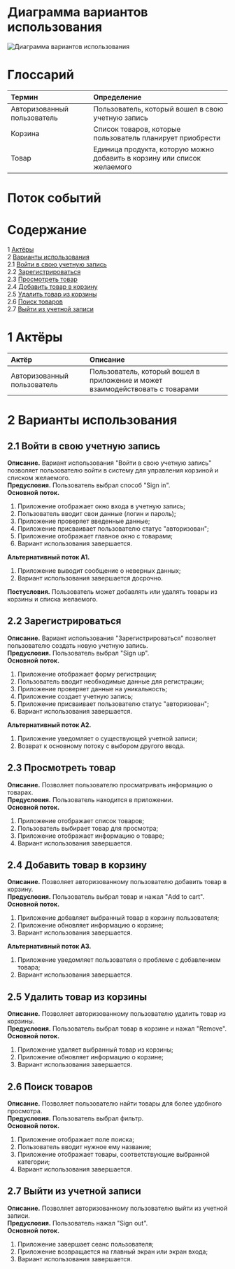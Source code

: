 # Диаграмма вариантов использования

![Диаграмма вариантов использования](https://github.com/polinaKarotkaya/pmsLabs/diagrams/img/useCase.png)

# Глоссарий

| Термин | Определение |
|:--|:--|
| Авторизованный пользователь | Пользователь, который вошел в свою учетную запись |
| Корзина | Список товаров, которые пользователь планирует приобрести |
| Товар | Единица продукта, которую можно добавить в корзину или список желаемого |


# Поток событий 

# Содержание
1 [Актёры](#actors)  
2 [Варианты использования](#use_case)  
2.1 [Войти в свою учетную запись](#sign_in_to_your_account)  
2.2 [Зарегистрироваться](#sign_up)  
2.3 [Просмотреть товар](#view_product)  
2.4 [Добавить товар в корзину](#add_to_cart)  
2.5 [Удалить товар из корзины](#remove_from_cart)  
2.6 [Поиск товаров](#search_products)  
2.7 [Выйти из учетной записи](#sign_out_of_your_account)  

<a name="actors"/>

# 1 Актёры

| Актёр | Описание |
|:--|:--|
| Авторизованный пользователь | Пользователь, который вошел в приложение и может взаимодействовать с товарами |

<a name="use_case"/>

# 2 Варианты использования

<a name="sign_in_to_your_account"/>

## 2.1 Войти в свою учетную запись

**Описание.** Вариант использования "Войти в свою учетную запись" позволяет пользователю войти в систему для управления корзиной и списком желаемого.  
**Предусловия.** Пользователь выбрал способ "Sign in".  
**Основной поток.**
1. Приложение отображает окно входа в учетную запись;
2. Пользователь вводит свои данные (логин и пароль);
3. Приложение проверяет введенные данные;
4. Приложение присваивает пользователю статус "авторизован";
5. Приложение отображает главное окно с товарами;
6. Вариант использования завершается.

**Альтернативный поток А1.**
1. Приложение выводит сообщение о неверных данных;
2. Вариант использования завершается досрочно.

**Постусловия.** Пользователь может добавлять или удалять товары из корзины и списка желаемого.

<a name="sign_up"/>

## 2.2 Зарегистрироваться

**Описание.** Вариант использования "Зарегистрироваться" позволяет пользователю создать новую учетную запись.  
**Предусловия.** Пользователь выбрал "Sign up".  
**Основной поток.**
1. Приложение отображает форму регистрации;
2. Пользователь вводит необходимые данные для регистрации;
3. Приложение проверяет данные на уникальность;
4. Приложение создает учетную запись;
5. Приложение присваивает пользователю статус "авторизован";
6. Вариант использования завершается.

**Альтернативный поток А2.**
1. Приложение уведомляет о существующей учетной записи;
2. Возврат к основному потоку с выбором другого ввода.

<a name="view_product"/>

## 2.3 Просмотреть товар

**Описание.** Позволяет пользователю просматривать информацию о товарах.  
**Предусловия.** Пользователь находится в приложении.  
**Основной поток.**
1. Приложение отображает список товаров;
2. Пользователь выбирает товар для просмотра;
3. Приложение отображает информацию о товаре;
4. Вариант использования завершается.

<a name="add_to_cart"/>

## 2.4 Добавить товар в корзину

**Описание.** Позволяет авторизованному пользователю добавить товар в корзину.  
**Предусловия.** Пользователь выбрал товар и нажал "Add to cart".  
**Основной поток.**
1. Приложение добавляет выбранный товар в корзину пользователя;
2. Приложение обновляет информацию о корзине;
3. Вариант использования завершается.

**Альтернативный поток А3.**
1. Приложение уведомляет пользователя о проблеме с добавлением товара;
2. Вариант использования завершается.

<a name="remove_from_cart"/>

## 2.5 Удалить товар из корзины

**Описание.** Позволяет авторизованному пользователю удалить товар из корзины.  
**Предусловия.** Пользователь выбрал товар в корзине и нажал "Remove".  
**Основной поток.**
1. Приложение удаляет выбранный товар из корзины;
2. Приложение обновляет информацию о корзине;
3. Вариант использования завершается.

<a name="search_products"/>

## 2.6 Поиск товаров 

**Описание.** Позволяет пользователю найти товары для более удобного просмотра.  
**Предусловия.** Пользователь выбрал фильтр.  
**Основной поток.**
1. Приложение отображает поле поиска;
2. Пользователь вводит нужное ему название;
3. Приложение отображает товары, соответствующие выбранной категории;
4. Вариант использования завершается.

<a name="sign_out_of_your_account"/>

## 2.7 Выйти из учетной записи

**Описание.** Позволяет авторизованному пользователю выйти из учетной записи.  
**Предусловия.** Пользователь нажал "Sign out".  
**Основной поток.**
1. Приложение завершает сеанс пользователя;
2. Приложение возвращается на главный экран или экран входа;
3. Вариант использования завершается.